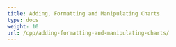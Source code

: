 ```yaml
---
title: Adding, Formatting and Manipulating Charts
type: docs
weight: 10
url: /cpp/adding-formatting-and-manipulating-charts/
---
```



